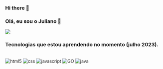 ### Hi there 👋

### Olá, eu sou o Juliano 🤞

<a href=""> <img align="center" src="https://github-readme-stats-sigma-five.vercel.app/api/top-langs/?username=JulianoLopesM&theme=react&line_height=40&hide=css"/> </a>

### Tecnologias que estou aprendendo no momento (julho 2023).
<div style="display: inline_block"><br/>
<img align="center" alt="html5" src="https://img.shields.io/badge/HTML5-E34F26?style=for-the-badge&logo=html5&logoColor=white"/>
<img align="center" alt="css" src="https://img.shields.io/badge/CSS3-1572B6?style=for-the-badge&logo=css3&logoColor=white"/>
<img align="center" alt="javascript" src="https://img.shields.io/badge/JavaScript-F7DF1E?style=for-the-badge&logo=javascript&logoColor=black"/>
<img align="center" alt="GO" src="https://img.shields.io/badge/Go-00ADD8?style=for-the-badge&logo=go&logoColor=white"/>
<img align="center" alt="java" src="https://img.shields.io/badge/Java-ED8B00?style=for-the-badge&logo=openjdk&logoColor=white"/>

</div>
